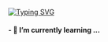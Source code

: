 [![Typing SVG](https://readme-typing-svg.demolab.com?font=Fira+Code&weight=700&duration=2000&pause=1000&color=FF5135&background=FF161600&multiline=true&width=435&lines=Hey!!+I+am+Bishal+Shrestha)](https://git.io/typing-svg) 
#### - 🌱 I’m currently learning ...
<!--
**theBishal/theBishal** is a ✨ _special_ ✨ repository because its `README.md` (this file) appears on your GitHub profile.

Here are some ideas to get you started:

- 🔭 I’m currently working on ...
- 🌱 I’m currently learning ...
- 👯 I’m looking to collaborate on ...
- 🤔 I’m looking for help with ...
- 💬 Ask me about ...
- 📫 How to reach me: ...
- 😄 Pronouns: ...
- ⚡ Fun fact: ...
-->
